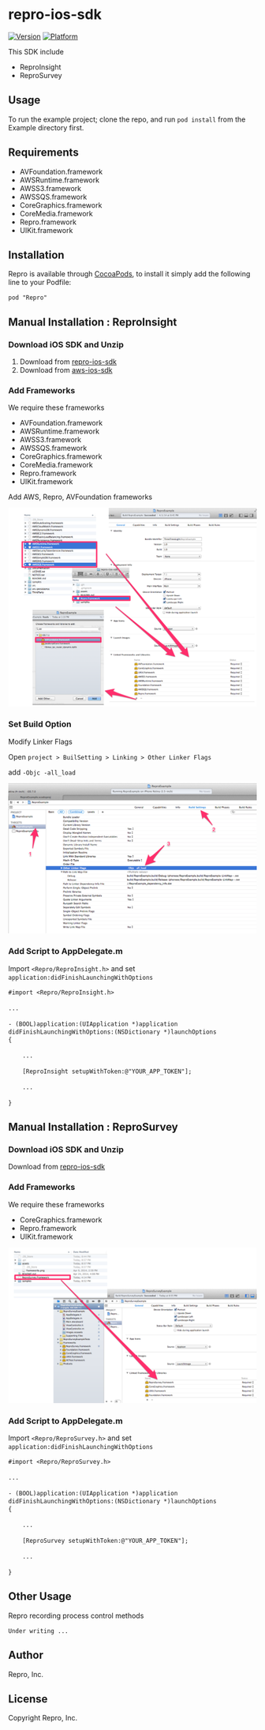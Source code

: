 repro-ios-sdk
=============

[![Version](http://cocoapod-badges.herokuapp.com/v/Repro/badge.png)](http://cocoadocs.org/docsets/Repro)
[![Platform](http://cocoapod-badges.herokuapp.com/p/Repro/badge.png)](http://cocoadocs.org/docsets/Repro)

This SDK include

* ReproInsight
* ReproSurvey

## Usage

To run the example project; clone the repo, and run `pod install` from the Example directory first.

## Requirements

* AVFoundation.framework
* AWSRuntime.framework
* AWSS3.framework
* AWSSQS.framework
* CoreGraphics.framework
* CoreMedia.framework
* Repro.framework
* UIKit.framework


## Installation

Repro is available through [CocoaPods](http://cocoapods.org), to install
it simply add the following line to your Podfile:

    pod "Repro"


## Manual Installation : ReproInsight

### Download iOS SDK and Unzip

1. Download from [repro-ios-sdk](https://github.com/reproio/repro-ios-sdk/archive/master.zip)
1. Download from [aws-ios-sdk](http://sdk-for-ios.amazonwebservices.com/latest/aws-ios-sdk.zip)

### Add Frameworks

We require these frameworks

* AVFoundation.framework
* AWSRuntime.framework
* AWSS3.framework
* AWSSQS.framework
* CoreGraphics.framework
* CoreMedia.framework
* Repro.framework
* UIKit.framework

Add AWS, Repro, AVFoundation frameworks

![Add Frameworks](assets/insight/frameworks.png)

### Set Build Option

Modify Linker Flags

Open `project > BuilSetting > Linking > Other Linker Flags`

add `-Objc -all_load`

![linker flags](assets/insight/linker_flag.png)


### Add Script to AppDelegate.m

Import `<Repro/ReproInsight.h>` and set `application:didFinishLaunchingWithOptions`

```
#import <Repro/ReproInsight.h>

...

- (BOOL)application:(UIApplication *)application didFinishLaunchingWithOptions:(NSDictionary *)launchOptions
{

    ...

    [ReproInsight setupWithToken:@"YOUR_APP_TOKEN"];

    ...

}
```

## Manual Installation : ReproSurvey

### Download iOS SDK and Unzip

Download from [repro-ios-sdk](https://github.com/reproio/repro-ios-sdk/archive/master.zip)

### Add Frameworks

We require these frameworks

* CoreGraphics.framework
* Repro.framework
* UIKit.framework

![Add Frameworks](assets/survey/frameworks.png)

### Add Script to AppDelegate.m

Import `<Repro/ReproSurvey.h>` and set `application:didFinishLaunchingWithOptions`

```
#import <Repro/ReproSurvey.h>

...

- (BOOL)application:(UIApplication *)application didFinishLaunchingWithOptions:(NSDictionary *)launchOptions
{

    ...

    [ReproSurvey setupWithToken:@"YOUR_APP_TOKEN"];

    ...

}
```


Other Usage
-----------

Repro recording process control methods

```
Under writing ...
```

## Author

Repro, Inc.

## License

Copyright Repro, Inc.



